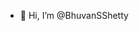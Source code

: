 - 👋 Hi, I’m @BhuvanSShetty
<!---
BhuvanSShetty/BhuvanSShetty is a ✨ special ✨ repository because its `README.md` (this file) appears on your GitHub profile.
You can click the Preview link to take a look at your changes.
--->
